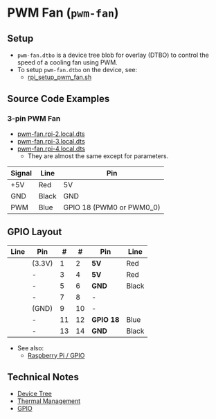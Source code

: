 # PWM Fan (`pwm-fan`)

## Setup

- `pwm-fan.dtbo` is a device tree blob for overlay (DTBO) to control the speed of a cooling fan using PWM.
- To setup `pwm-fan.dtbo` on the device, see:
  - [rpi_setup_pwm_fan.sh](../../rpi_setup_pwm_fan.sh)

## Source Code Examples

### 3-pin PWM Fan

- [pwm-fan.rpi-2.local.dts](./pwm-fan.rpi-2.local.dts)
- [pwm-fan.rpi-3.local.dts](./pwm-fan.rpi-3.local.dts)
- [pwm-fan.rpi-4.local.dts](./pwm-fan.rpi-4.local.dts)
  - They are almost the same except for parameters.

| Signal | Line  | Pin |
|--------|-------|-----|
| +5V    | Red   | 5V  |
| GND    | Black | GND |
| PWM    | Blue  | GPIO 18 (PWM0 or PWM0_0) |

## GPIO Layout

| Line | Pin    | #  | #  | Pin         | Line |
|------|--------|----|----|-------------|------|
|      | (3.3V) | 1  | 2  | **5V**      | Red  |
|      | -      | 3  | 4  | **5V**      | Red  |
|      | -      | 5  | 6  | **GND**     | Black |
|      | -      | 7  | 8  | -           |      |
|      | (GND)  | 9  | 10 | -           |      |
|      | -      | 11 | 12 | **GPIO 18** | Blue |
|      | -      | 13 | 14 | **GND**     | Black |

- See also:
  - [Raspberry Pi / GPIO](<../../Raspberry Pi/gpio.md>)

## Technical Notes

- [Device Tree](<Device Tree.md>)
- [Thermal Management](<Thermal Management.md>)
- [GPIO](<../../Raspberry Pi/gpio.md>)
